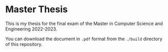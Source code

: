 # Master Thesis

This is my thesis for the final exam of the Master in Computer Science and
Engineering 2022-2023.

You can download the document in `.pdf` format from the `./build` directory of
this repository.